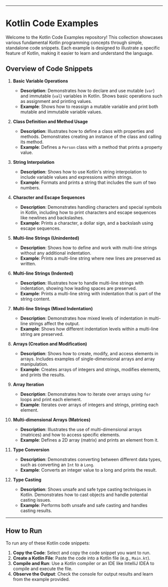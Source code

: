 
---

# Kotlin Code Examples

Welcome to the Kotlin Code Examples repository! This collection showcases various fundamental Kotlin programming concepts through simple, standalone code snippets. Each example is designed to illustrate a specific feature of Kotlin, making it easier to learn and understand the language.

## Overview of Code Snippets

1. **Basic Variable Operations**
   - **Description**: Demonstrates how to declare and use mutable (`var`) and immutable (`val`) variables in Kotlin. Shows basic operations such as assignment and printing values.
   - **Example**: Shows how to reassign a mutable variable and print both mutable and immutable variable values.

2. **Class Definition and Method Usage**
   - **Description**: Illustrates how to define a class with properties and methods. Demonstrates creating an instance of the class and calling its method.
   - **Example**: Defines a `Person` class with a method that prints a property value.

3. **String Interpolation**
   - **Description**: Shows how to use Kotlin's string interpolation to include variable values and expressions within strings.
   - **Example**: Formats and prints a string that includes the sum of two numbers.

4. **Character and Escape Sequences**
   - **Description**: Demonstrates handling characters and special symbols in Kotlin, including how to print characters and escape sequences like newlines and backslashes.
   - **Example**: Prints a character, a dollar sign, and a backslash using escape sequences.

5. **Multi-line Strings (Unindented)**
   - **Description**: Shows how to define and work with multi-line strings without any additional indentation.
   - **Example**: Prints a multi-line string where new lines are preserved as written.

6. **Multi-line Strings (Indented)**
   - **Description**: Illustrates how to handle multi-line strings with indentation, showing how leading spaces are preserved.
   - **Example**: Prints a multi-line string with indentation that is part of the string content.

7. **Multi-line Strings (Mixed Indentation)**
   - **Description**: Demonstrates how mixed levels of indentation in multi-line strings affect the output.
   - **Example**: Shows how different indentation levels within a multi-line string are preserved.

8. **Arrays (Creation and Modification)**
   - **Description**: Shows how to create, modify, and access elements in arrays. Includes examples of single-dimensional arrays and array manipulation.
   - **Example**: Creates arrays of integers and strings, modifies elements, and prints the results.

9. **Array Iteration**
   - **Description**: Demonstrates how to iterate over arrays using `for` loops and print each element.
   - **Example**: Iterates over arrays of integers and strings, printing each element.

10. **Multi-dimensional Arrays (Matrices)**
    - **Description**: Illustrates the use of multi-dimensional arrays (matrices) and how to access specific elements.
    - **Example**: Defines a 2D array (matrix) and prints an element from it.

11. **Type Conversion**
    - **Description**: Demonstrates converting between different data types, such as converting an `Int` to a `Long`.
    - **Example**: Converts an integer value to a long and prints the result.

12. **Type Casting**
    - **Description**: Shows unsafe and safe type casting techniques in Kotlin. Demonstrates how to cast objects and handle potential casting issues.
    - **Example**: Performs both unsafe and safe casting and handles casting results.

----
## How to Run

To run any of these Kotlin code snippets:

1. **Copy the Code**: Select and copy the code snippet you want to run.
2. **Create a Kotlin File**: Paste the code into a Kotlin file (e.g., `Main.kt`).
3. **Compile and Run**: Use a Kotlin compiler or an IDE like IntelliJ IDEA to compile and execute the file.
4. **Observe the Output**: Check the console for output results and learn from the example provided.


